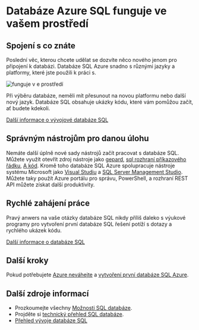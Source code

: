 <properties
   pageTitle="Databáze Azure SQL funguje ve vašem prostředí"
   description="Zjistěte, jak databáze SQL pomáhá, zabezpečuje a chrání"
   keywords=""
   services="sql-database"
   documentationCenter=""
   authors="CarlRabeler"
   manager="jhubbard"
   editor=""/>

<tags
   ms.service="sql-database"
   ms.devlang="NA"
   ms.topic="article"
   ms.tgt_pltfrm="NA"
   ms.workload="data-management"
   ms.date="10/13/2016"
   ms.author="carlrab"/>

# <a name="azure-sql-database-works-in-your-environment"></a>Databáze Azure SQL funguje ve vašem prostředí

## <a name="connect-with-what-you-already-know"></a>Spojení s co znáte

Poslední věc, kterou chcete udělat se dozvíte něco nového jenom pro připojení k databázi. Databáze SQL Azure snadno s různými jazyky a platformy, které jste použili k práci s.

![funguje v e prostředí](./media/sql-database-works-in-your-environment/sql-database-works-in-your-environment.png)

Při výběru databáze, neměli mít přesunout na novou platformu nebo další nový jazyk. Databáze SQL obsahuje ukázky kódu, které vám pomůžou začít, ať budete kdekoli.  

[Další informace o vývojové databáze SQL](sql-database-develop-overview.md) 

## <a name="the-right-tools-for-the-job"></a>Správným nástrojům pro danou úlohu

Nemáte další úplně nové sady nástrojů začít pracovat s databáze SQL. Můžete využít otevřít zdroj nástroje jako [gepard](https://github.com/wunderlist/cheetah), [sql rozhraní příkazového řádku](https://www.npmjs.com/package/sql-cli), [A kód](https://code.visualstudio.com/). Kromě toho databáze SQL Azure spolupracuje nástroje systému Microsoft jako [Visual Studiu](https://www.visualstudio.com/visual-studio-homepage-vs.aspx) a [SQL Server Management Studio](https://msdn.microsoft.com/library/ms174173.aspx).  Můžete taky použít Azure portálu pro správu, PowerShell, a rozhraní REST API můžete získat další produktivity.

## <a name="get-started-quickly"></a>Rychlé zahájení práce

Pravý anwers na vaše otázky databáze SQL nikdy příliš daleko s výukové programy pro vytvoření první databáze SQL řešení potíží s dotazy a rychlého ukázek kódu.

[Další informace o databáze SQL](sql-database-technical-overview.md)

## <a name="next-steps"></a>Další kroky

Pokud potřebujete [Azure neváhejte](https://azure.microsoft.com/get-started/) a [vytvoření první databáze SQL Azure](sql-database-get-started.md).

## <a name="additional-resources"></a>Další zdroje informací

* Prozkoumejte všechny [Možnosti SQL databáze](https://azure.microsoft.com/services/sql-database/).
* Projděte si [technický přehled SQL databáze](sql-database-technical-overview.md).
* [Přehled vývoje databáze SQL](sql-database-develop-overview.md)
